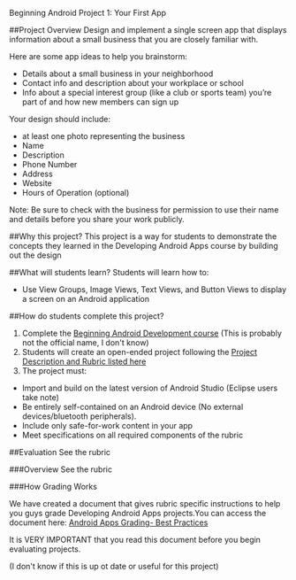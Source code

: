 Beginning Android Project 1: Your First App

##Project Overview
Design and implement a single screen app that displays information about a small business that you are closely familiar with.

Here are some app ideas to help you brainstorm:

- Details about a small business in your neighborhood
- Contact info and description about your workplace or school
- Info about a special interest group (like a club or sports team) you’re part of and how new members can sign up

Your design should include:
- at least one photo representing the business
- Name
- Description
- Phone Number
- Address
- Website
- Hours of Operation (optional)

Note: Be sure to check with the business for permission to use their name and details before you share your work publicly.


##Why this project?
This project is a way for students to demonstrate the concepts they learned in the Developing Android Apps course by building out the design

##What will students learn?
Students will learn how to:
* Use View Groups, Image Views, Text Views, and Button Views to display a screen on an Android application

##How do students complete this project?
1. Complete the <a href="">Beginning Android Development course</a> (This is probably not the official name, I don't know)
2. Students will create an open-ended project following the <a href=""> Project Description and Rubric listed here</a>
3. The project must:
 * Import and build on the latest version of Android Studio (Eclipse users take note)
 * Be entirely self-contained on an Android device (No external devices/bluetooth peripherals).
 * Include only safe-for-work content in your app
 * Meet specifications on all required components of the rubric


##Evaluation
See the rubric

###Overview
See the rubric

###How Grading Works

We have created a document that gives rubric specific instructions to help you guys grade Developing Android Apps projects.You can access the document here:
<a href="https://docs.google.com/document/u/0/d/1NXmAgvqN-Bd0e9nk7p_weR015JxuwtcoD0Xa1brSYqc/pub?embedded=true"> Android Apps Grading- Best Practices</a>

It is VERY IMPORTANT that you read this document before you begin evaluating projects.

(I don't know if this is up ot date or useful for this project)



